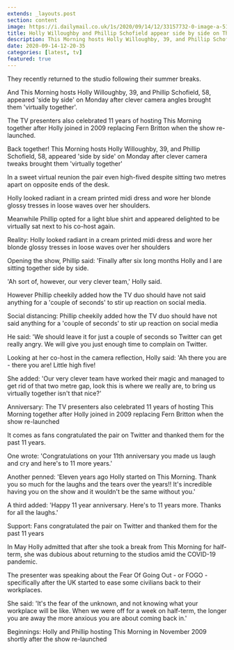 ```yaml
---
extends: _layouts.post
section: content
image: https://i.dailymail.co.uk/1s/2020/09/14/12/33157732-0-image-a-51_1600081654890.jpg 
title: Holly Willoughby and Phillip Schofield appear side by side on This Morning 
description: This Morning hosts Holly Willoughby, 39, and Phillip Schofield, 58, appeared side by side on Monday after clever camera tweaks brought them virtually together. 
date: 2020-09-14-12-20-35 
categories: [latest, tv] 
featured: true 
--- 
```

They recently returned to the studio following their summer breaks. 

And This Morning hosts Holly Willoughby, 39, and Phillip Schofield, 58, appeared 'side by side' on Monday after clever camera angles brought them 'virtually together'.

The TV presenters also celebrated 11 years of hosting This Morning together after Holly joined in 2009 replacing Fern Britton when the show re-launched. 

Back together! This Morning hosts Holly Willoughby, 39, and Phillip Schofield, 58, appeared 'side by side' on Monday after clever camera tweaks brought them 'virtually together'

In a sweet virtual reunion the pair even high-fived despite sitting two metres apart on opposite ends of the desk.  

Holly looked radiant in a cream printed midi dress and wore her blonde glossy tresses in loose waves over her shoulders. 

Meanwhile Phillip opted for a light blue shirt and appeared delighted to be virtually sat next to his co-host again. 

Reality: Holly looked radiant in a cream printed midi dress and wore her blonde glossy tresses in loose waves over her shoulders

Opening the show, Phillip said: 'Finally after six long months Holly and I are sitting together side by side.  

'Ah sort of, however, our very clever team,' Holly said. 

However Phillip cheekily added how the TV duo should have not said anything for a 'couple of seconds' to stir up reaction on social media.  

Social distancing: Phillip cheekily added how the TV duo should have not said anything for a 'couple of seconds' to stir up reaction on social media

He said: 'We should leave it for just a couple of seconds so Twitter can get really angry. We will give you just enough time to complain on Twitter. 

Looking at her co-host in the camera reflection, Holly said: 'Ah there you are - there you are! Little high five!

She added: 'Our very clever team have worked their magic and managed to get rid of that two metre gap, look this is where we really are, to bring us virtually together isn't that nice?' 

Anniversary: The TV presenters also celebrated 11 years of hosting This Morning together after Holly joined in 2009 replacing Fern Britton when the show re-launched

It comes as fans congratulated the pair on Twitter and thanked them for the past 11 years. 

One wrote: 'Congratulations on your 11th anniversary you made us laugh and cry and here's to 11 more years.'

Another penned: 'Eleven years ago Holly started on This Morning. Thank you so much for the laughs and the tears over the years!! It's incredible having you on the show and it wouldn't be the same without you.' 

A third added: 'Happy 11 year anniversary. Here's to 11 years more. Thanks for all the laughs.' 



Support: Fans congratulated the pair on Twitter and thanked them for the past 11 years

In May Holly admitted that after she took a break from This Morning for half-term, she was dubious about returning to the studios amid the COVID-19 pandemic.  

The presenter was speaking about the Fear Of Going Out - or FOGO - specifically after the UK started to ease some civilians back to their workplaces.

She said: 'It's the fear of the unknown, and not knowing what your workplace will be like. When we were off for a week on half-term, the longer you are away the more anxious you are about coming back in.'  

Beginnings: Holly and Phillip hosting This Morning in November 2009 shortly after the show re-launched 

